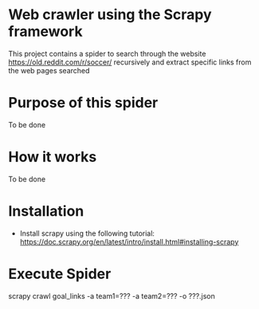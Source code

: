 # Web crawler using the Scrapy framework
This project contains a spider to search through the website https://old.reddit.com/r/soccer/ recursively and extract specific links from the web pages searched

# Purpose of this spider
To be done

# How it works
To be done

# Installation
- Install scrapy using the following tutorial: https://doc.scrapy.org/en/latest/intro/install.html#installing-scrapy

# Execute Spider
scrapy crawl goal_links -a team1=??? -a team2=??? -o ???.json




